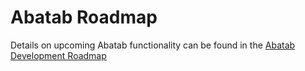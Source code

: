 # Abatab Roadmap

Details on upcoming Abatab functionality can be found in the [Abatab Development Roadmap](https://github.com/orgs/spectrum-health-systems/projects/25/views/2)